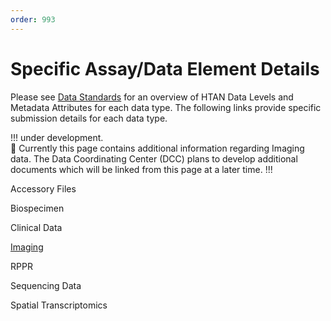 ```yaml
---
order: 993
---
```


# Specific Assay/Data Element Details

Please see [Data Standards](https://data.humantumoratlas.org/standards) for an overview of HTAN Data Levels and Metadata Attributes for each data type. The following links provide specific submission details for each data type.  

!!! under development.  
:construction: Currently this page contains additional information regarding Imaging data.  The Data Coordinating Center (DCC) plans to develop additional documents which will be linked from this page at a later time.
!!!

Accessory Files

Biospecimen

Clinical Data

[Imaging](https://docs.google.com/document/d/1iNicigsSytekEQLkmeNJd2NOJ9VTKzBDfYj3BmvGcro/edit#heading=h.b6j67xcu50c2)

RPPR

Sequencing Data

Spatial Transcriptomics



